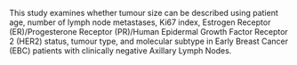 This study examines whether tumour size can be described using patient age, number of lymph node metastases, Ki67 index, Estrogen Receptor (ER)/Progesterone Receptor (PR)/Human Epidermal Growth Factor Receptor 2 (HER2) status, tumour type, and molecular subtype in Early Breast Cancer (EBC) patients with clinically negative Axillary Lymph Nodes.

